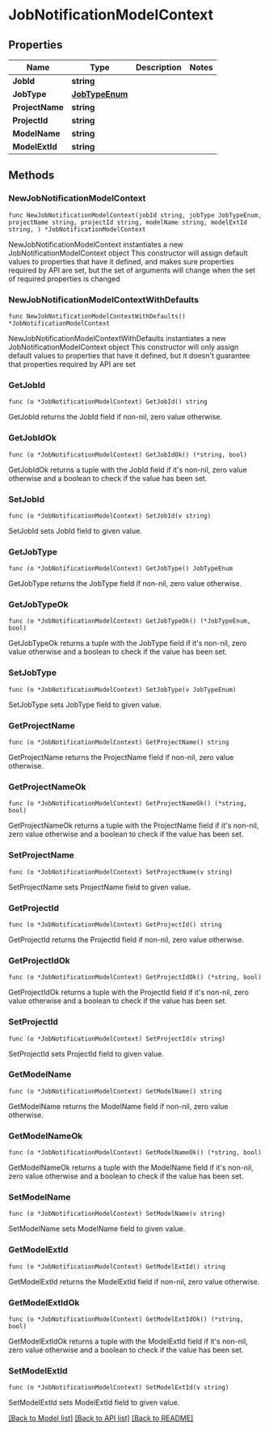 # JobNotificationModelContext

## Properties

Name | Type | Description | Notes
------------ | ------------- | ------------- | -------------
**JobId** | **string** |  | 
**JobType** | [**JobTypeEnum**](JobTypeEnum.md) |  | 
**ProjectName** | **string** |  | 
**ProjectId** | **string** |  | 
**ModelName** | **string** |  | 
**ModelExtId** | **string** |  | 

## Methods

### NewJobNotificationModelContext

`func NewJobNotificationModelContext(jobId string, jobType JobTypeEnum, projectName string, projectId string, modelName string, modelExtId string, ) *JobNotificationModelContext`

NewJobNotificationModelContext instantiates a new JobNotificationModelContext object
This constructor will assign default values to properties that have it defined,
and makes sure properties required by API are set, but the set of arguments
will change when the set of required properties is changed

### NewJobNotificationModelContextWithDefaults

`func NewJobNotificationModelContextWithDefaults() *JobNotificationModelContext`

NewJobNotificationModelContextWithDefaults instantiates a new JobNotificationModelContext object
This constructor will only assign default values to properties that have it defined,
but it doesn't guarantee that properties required by API are set

### GetJobId

`func (o *JobNotificationModelContext) GetJobId() string`

GetJobId returns the JobId field if non-nil, zero value otherwise.

### GetJobIdOk

`func (o *JobNotificationModelContext) GetJobIdOk() (*string, bool)`

GetJobIdOk returns a tuple with the JobId field if it's non-nil, zero value otherwise
and a boolean to check if the value has been set.

### SetJobId

`func (o *JobNotificationModelContext) SetJobId(v string)`

SetJobId sets JobId field to given value.


### GetJobType

`func (o *JobNotificationModelContext) GetJobType() JobTypeEnum`

GetJobType returns the JobType field if non-nil, zero value otherwise.

### GetJobTypeOk

`func (o *JobNotificationModelContext) GetJobTypeOk() (*JobTypeEnum, bool)`

GetJobTypeOk returns a tuple with the JobType field if it's non-nil, zero value otherwise
and a boolean to check if the value has been set.

### SetJobType

`func (o *JobNotificationModelContext) SetJobType(v JobTypeEnum)`

SetJobType sets JobType field to given value.


### GetProjectName

`func (o *JobNotificationModelContext) GetProjectName() string`

GetProjectName returns the ProjectName field if non-nil, zero value otherwise.

### GetProjectNameOk

`func (o *JobNotificationModelContext) GetProjectNameOk() (*string, bool)`

GetProjectNameOk returns a tuple with the ProjectName field if it's non-nil, zero value otherwise
and a boolean to check if the value has been set.

### SetProjectName

`func (o *JobNotificationModelContext) SetProjectName(v string)`

SetProjectName sets ProjectName field to given value.


### GetProjectId

`func (o *JobNotificationModelContext) GetProjectId() string`

GetProjectId returns the ProjectId field if non-nil, zero value otherwise.

### GetProjectIdOk

`func (o *JobNotificationModelContext) GetProjectIdOk() (*string, bool)`

GetProjectIdOk returns a tuple with the ProjectId field if it's non-nil, zero value otherwise
and a boolean to check if the value has been set.

### SetProjectId

`func (o *JobNotificationModelContext) SetProjectId(v string)`

SetProjectId sets ProjectId field to given value.


### GetModelName

`func (o *JobNotificationModelContext) GetModelName() string`

GetModelName returns the ModelName field if non-nil, zero value otherwise.

### GetModelNameOk

`func (o *JobNotificationModelContext) GetModelNameOk() (*string, bool)`

GetModelNameOk returns a tuple with the ModelName field if it's non-nil, zero value otherwise
and a boolean to check if the value has been set.

### SetModelName

`func (o *JobNotificationModelContext) SetModelName(v string)`

SetModelName sets ModelName field to given value.


### GetModelExtId

`func (o *JobNotificationModelContext) GetModelExtId() string`

GetModelExtId returns the ModelExtId field if non-nil, zero value otherwise.

### GetModelExtIdOk

`func (o *JobNotificationModelContext) GetModelExtIdOk() (*string, bool)`

GetModelExtIdOk returns a tuple with the ModelExtId field if it's non-nil, zero value otherwise
and a boolean to check if the value has been set.

### SetModelExtId

`func (o *JobNotificationModelContext) SetModelExtId(v string)`

SetModelExtId sets ModelExtId field to given value.



[[Back to Model list]](../README.md#documentation-for-models) [[Back to API list]](../README.md#documentation-for-api-endpoints) [[Back to README]](../README.md)



